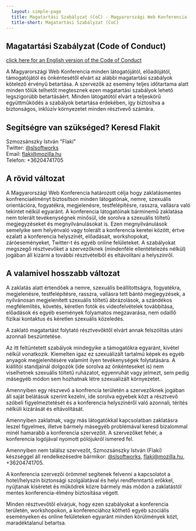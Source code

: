 ```yaml
---
  layout: simple-page
  title: Magatartási Szabályzat (CoC) - Magyarországi Web Konferencia
  title-short: Magatartási Szabályzat (CoC)
---
```


## Magatartási Szabályzat (Code of Conduct)
[click here for an English version of the Code of Conduct](code-of-conduct.html)


<div class="intro-p">
  <p>A Magyarországi Web Konferencia minden látogatójától, előadójától, támogatójától és önkéntesétől elvárt az alábbi magatartási szabályok kötelező érvényű betartása. A szervezők az esemény teljes időtartama alatt minden tőlük telhetőt megtesznek ezen magatartási szabályok lehető legszigorúbb betartásáért. Minden látogatótól elvárt a teljeskörű együttműködés a szabályok betartása érdekében, így biztosítva a biztonságos, inklúzív környezetet minden résztvevő számára.</p>

</div>

## Segítségre van szükséged? Keresd Flakit

Szmozsánszky István "Flaki"  
Twitter: [@slsoftworks](http://twitter.com/slsoftworks)  
Email: [flaki@mozilla.hu](mailto:flaki@flaki.hu)  
Telefon: +36204741705

## A rövid változat

A Magyarországi Web Konferencia határozott célja hogy zaklatásmentes konfrenciaélményt biztosítson minden látogatónak, nemre, szexuális orientációra, fogyatékra, megjelenésre, testfelépítésre, rasszra, vallásra való tekintet nélkül egyaránt. A konferencia látogatóinak bárminemű zaklatása nem tolerált tevékenységnek minősül, ide sorolva a szexuális töltetű megjegyzéseket és megnyilvánulásokat is. Ezen megnyilvánulások semelyike sem helyénvaló vagy tolerált a konferencia keretei között, értve ezalatt a konferencia helyszínét, előadásait, workshopokat, záróeseményeket, Twitter-t és egyéb online felületeket. A szabályokat megszegő résztvevőket a szervezőknek (mindenféle ellentételezés nélkül) jogában áll kizárni a további résztvételből és eltávolítani a helyszínről.

## A valamivel hosszabb változat

A zaklatás alatt értendőek a nemre, szexuális beállítottságra, fogyatékra, megjelenésre, testfelépítésre, rasszra, vallásra tett bántó megjegyzések, a nyilvánosan megjelenített szexuális töltetű ábrázolások, a szándékos megfélemlítés, követés, kéretlen fotók és videofelvételek továbbítása, előadások és egyéb események folyamatos megzavarása, nem odaillő fizikai kontaktus és kéretlen szexuális közeledés.

A zaklató magatartást folytató résztvevőktől elvárt annak felszólítás utáni azonnali beszüntetése.

Az itt feltüntetett szabályok mindegyike a támogatókra egyaránt, kivétel nélkül vonatkozik. Kiemelten igaz ez szexuálizált tartalmú képek és egyéb anyagok megjelenítésére valamint ilyen tevékenységek folytatására. A kiállítói standjainál dolgozók (ide sorolva az önkénteseket is) nem viselhetnek szexuális töltetű ruházatot, egyenruhát vagy jelmezt, sem pedig másegyéb módon sem hozhatnak létre szexualizált környezetet.

Amennyiben egy részvevő a konfrencia területén  a szervezőknek jogában áll saját belátásuk szerint kezelni, ide sorolva egyebek közt a résztvevő szóbeli figyelmeztetését és a konferencia helyszínéről való azonnali, térítés nélküli kizárását és eltávolítását.

Amennyiben zaklatnak, vagy más látogatókkal kapcsolatban zaklatásra leszel figyelmes, illetve bármely másegyéb problémával keresd bizalommal minél hamarabb a konferencia szervezőit. A szervezőket fehér, a konferencia logójával nyomott pólójukról ismered fel.

Amennyiben nem találsz szervezőt, Szmozsánszky István (Flaki) készséggel áll rendelkezésedre bármikor: [@slsoftworks](http://twitter.com/slsoftworks), [flaki@mozilla.hu](mailto:flaki@mozilla.hu), +36204741705.

A konferencia szervezői örömmel segítenek felvenni a kapcsolatot a hotel/helyszín biztonsági szolgálatával és helyi rendfenntartó erőkkel, nyújtanak kíséretet és működrek közre bármely más módon a zaklatástól mentes konferencia-élmény biztosítása végett.

Minden résztvevőtől elvárjuk, hogy ezen szabályokat a konferencia területén, workshopokon, a konferenciához köthető egyéb szociális eseményeken és online felületeken egyaránt minden körülmények közt, maradéktalanul betartsa.
